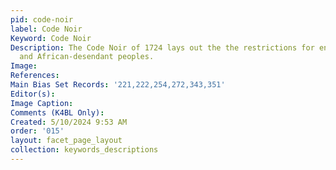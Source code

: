 ```yaml
---
pid: code-noir
label: Code Noir
Keyword: Code Noir
Description: The Code Noir of 1724 lays out the the restrictions for enslaved Africans
  and African-desendant peoples.
Image: 
References: 
Main Bias Set Records: '221,222,254,272,343,351'
Editor(s): 
Image Caption: 
Comments (K4BL Only): 
Created: 5/10/2024 9:53 AM
order: '015'
layout: facet_page_layout
collection: keywords_descriptions
---
```

